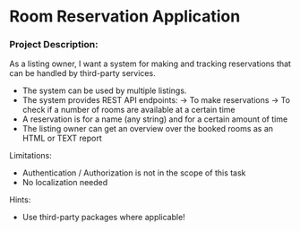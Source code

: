 # Room Reservation Application

### Project Description:
As a listing owner, I want a system for making and tracking reservations that can be handled by third-party services.

* The system can be used by multiple listings.
* The system provides REST API endpoints:
-> To make reservations
-> To check if a number of rooms are available at a certain time
* A reservation is for a name (any string) and for a certain amount of time
* The listing owner can get an overview over the booked rooms as an HTML or TEXT report


Limitations:

* Authentication / Authorization is not in the scope of this task
* No localization needed

Hints:
* Use third-party packages where applicable!